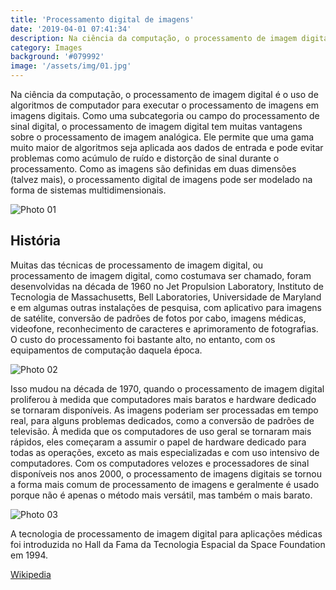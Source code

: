 ```yaml
---
title: 'Processamento digital de imagens'
date: '2019-04-01 07:41:34'
description: Na ciência da computação, o processamento de imagem digital é o uso de algoritmos de computador para executar o processamento de imagens em imagens digitais.
category: Images
background: '#079992'
image: '/assets/img/01.jpg'
---
```


Na ciência da computação, o processamento de imagem digital é o uso de algoritmos de computador para executar o processamento de imagens em imagens digitais. Como uma subcategoria ou campo do processamento de sinal digital, o processamento de imagem digital tem muitas vantagens sobre o processamento de imagem analógica. Ele permite que uma gama muito maior de algoritmos seja aplicada aos dados de entrada e pode evitar problemas como acúmulo de ruído e distorção de sinal durante o processamento. Como as imagens são definidas em duas dimensões (talvez mais), o processamento digital de imagens pode ser modelado na forma de sistemas multidimensionais.

![Photo 01](/assets/img/01.jpg)

## História

Muitas das técnicas de processamento de imagem digital, ou processamento de imagem digital, como costumava ser chamado, foram desenvolvidas na década de 1960 no Jet Propulsion Laboratory, Instituto de Tecnologia de Massachusetts, Bell Laboratories, Universidade de Maryland e em algumas outras instalações de pesquisa, com aplicativo para imagens de satélite, conversão de padrões de fotos por cabo, imagens médicas, videofone, reconhecimento de caracteres e aprimoramento de fotografias. O custo do processamento foi bastante alto, no entanto, com os equipamentos de computação daquela época.

![Photo 02](/assets/img/02.jpg)

Isso mudou na década de 1970, quando o processamento de imagem digital proliferou à medida que computadores mais baratos e hardware dedicado se tornaram disponíveis. As imagens poderiam ser processadas em tempo real, para alguns problemas dedicados, como a conversão de padrões de televisão. À medida que os computadores de uso geral se tornaram mais rápidos, eles começaram a assumir o papel de hardware dedicado para todas as operações, exceto as mais especializadas e com uso intensivo de computadores. Com os computadores velozes e processadores de sinal disponíveis nos anos 2000, o processamento de imagens digitais se tornou a forma mais comum de processamento de imagens e geralmente é usado porque não é apenas o método mais versátil, mas também o mais barato.

![Photo 03](/assets/img/03.jpg)

A tecnologia de processamento de imagem digital para aplicações médicas foi introduzida no Hall da Fama da Tecnologia Espacial da Space Foundation em 1994.

[Wikipedia](https://en.wikipedia.org/wiki/Digital_image_processing)
